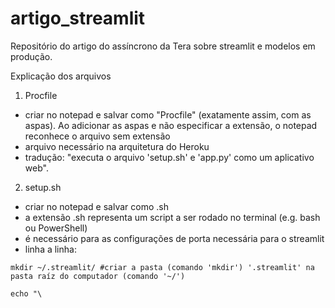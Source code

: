 # artigo_streamlit
Repositório do artigo do assíncrono da Tera sobre streamlit e modelos em produção.


Explicação dos arquivos

1) Procfile
- criar no notepad e salvar como "Procfile" (exatamente assim, com as aspas). Ao adicionar as aspas e não especificar a extensão, o notepad reconhece o arquivo sem extensão
- arquivo necessário na arquitetura do Heroku
- tradução: "executa o arquivo 'setup.sh' e 'app.py' como um aplicativo web".

2) setup.sh
- criar no notepad e salvar como .sh
- a extensão .sh representa um script a ser rodado no terminal (e.g. bash ou PowerShell)
- é necessário para as configurações de porta necessária para o streamlit
- linha a linha:
```
mkdir ~/.streamlit/ #criar a pasta (comando 'mkdir') '.streamlit' na pasta raíz do computador (comando '~/')
    
echo "\

```
